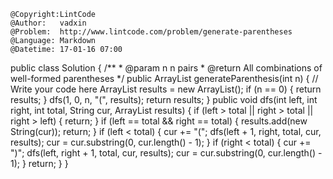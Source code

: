 ```
@Copyright:LintCode
@Author:   vadxin
@Problem:  http://www.lintcode.com/problem/generate-parentheses
@Language: Markdown
@Datetime: 17-01-16 07:00
```

public class Solution {
    /**
     * @param n n pairs
     * @return All combinations of well-formed parentheses
     */
    public ArrayList<String> generateParenthesis(int n) {
        // Write your code here
        ArrayList<String> results = new ArrayList<String>();
        if (n == 0) {
            return results;
        }
        dfs(1, 0, n, "(", results);
        return results;
    }
    public void dfs(int left, int right, int total, String cur, ArrayList<String> results) {
        if (left > total || right > total || right > left) {
            return;
        }
        if (left == total && right == total) {
            results.add(new String(cur));
            return;
        }
        if (left < total) {
            cur += "(";
            dfs(left + 1, right, total, cur, results);
            cur = cur.substring(0, cur.length() - 1);
        }
        if (right < total) {
            cur += ")";
            dfs(left, right + 1, total, cur, results);
            cur = cur.substring(0, cur.length() - 1);
        }
        return;
    }
}